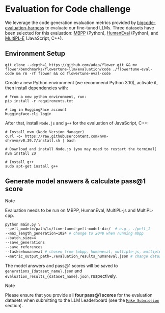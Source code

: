 # Evaluation for Code challenge

We leverage the code generation evaluation metrics provided by [bigcode-evaluation-harness](https://github.com/bigcode-project/bigcode-evaluation-harness/tree/main) to evaluate our fine-tuned LLMs.
Three datasets have been selected for this evaluation: [MBPP](https://huggingface.co/datasets/google-research-datasets/mbpp) (Python), [HumanEval](https://huggingface.co/datasets/openai/openai_humaneval) (Python), and [MultiPL-E](https://github.com/nuprl/MultiPL-E) (JavaScript, C++). 


## Environment Setup

```shell
git clone --depth=1 https://github.com/adap/flower.git && mv flower/benchmarks/flowertune-llm/evaluation/code ./flowertune-eval-code && rm -rf flower && cd flowertune-eval-code
```

Create a new Python environment (we recommend Python 3.10), activate it, then install dependencies with:

```shell
# From a new python environment, run:
pip install -r requirements.txt

# Log in HuggingFace account
huggingface-cli login
```

After that, install `Node.js` and `g++` for the evaluation of JavaScript, C++:

```shell
# Install nvm (Node Version Manager)
curl -o- https://raw.githubusercontent.com/nvm-sh/nvm/v0.39.7/install.sh | bash

# Download and install Node.js (you may need to restart the terminal)
nvm install 20

# Install g++
sudo apt-get install g++
```


## Generate model answers & calculate pass@1 score

> [!NOTE]
> Evaluation needs to be run on MBPP, HumanEval, MultiPL-js and MultiPL-cpp.

```bash
python main.py \
--peft_model=/path/to/fine-tuned-peft-model-dir/  # e.g., ./peft_1
--max_length_generation=1024 # change to 2048 when running mbpp
--batch_size=4 
--save_generations 
--save_references
--tasks=humaneval # chosen from [mbpp, humaneval, multiple-js, multiple-cpp]
--metric_output_path=./evaluation_results_humaneval.json # change dataset name based on your choice
```
The model answers and pass@1 scores will be saved to `generations_{dataset_name}.json` and `evaluation_results_{dataset_name}.json`, respectively.

> [!NOTE]
> Please ensure that you provide all **four pass@1 scores** for the evaluation datasets when submitting to the LLM Leaderboard (see the [`Make Submission`](https://github.com/adap/flower/tree/main/benchmarks/flowertune-llm/evaluation#make-submission-on-flowertune-llm-leaderboard) section).
